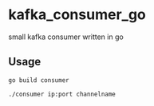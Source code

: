 # kafka_consumer_go
small kafka consumer written in go

## Usage

`go build consumer`

`./consumer ip:port channelname`
